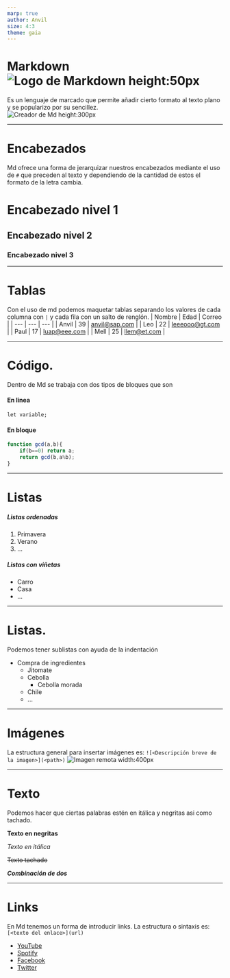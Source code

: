 ```yaml
---
marp: true
author: Anvil
size: 4:3
theme: gaia
---
```

# Markdown ![Logo de Markdown height:50px](img/icon_md.png)

Es un lenguaje de marcado que permite añadir cierto formato al texto plano y se popularizo por su sencillez.<br>
![Creador de Md height:300px](img/john_gruber.jpg)

---
# Encabezados
Md ofrece una forma de jerarquizar nuestros encabezados mediante el uso de `#` que preceden al texto y dependiendo de la cantidad de estos el formato de la letra cambia.
# Encabezado nivel 1
## Encabezado nivel 2
### Encabezado nivel 3

---
# Tablas
Con el uso de md podemos maquetar tablas separando los valores de cada columna con `|` y cada fila con un salto de renglón.
| Nombre | Edad | Correo |
| --- | --- | --- |
| Anvil | 39 | anvil@sap.com |
| Leo | 22 | leeeooo@gt.com |
| Paul | 17 | luap@eee.com |
| Mell | 25 | llem@et.com |

---
# Código.
Dentro de Md se trabaja con dos tipos de bloques que son
#### En linea
`let variable;`
#### En bloque
```js
function gcd(a,b){
    if(b==0) return a;
    return gcd(b,a%b);
}
```

---
# Listas
##### Listas ordenadas
1. Primavera
1. Verano
1. ...
##### Listas con viñetas
- Carro
- Casa
- ...

---
# Listas.
Podemos tener sublistas con ayuda de la indentación
- Compra de ingredientes
   - Jitomate
   - Cebolla
     - Cebolla morada
   - Chile
   - ...

---
# Imágenes
La estructura general para insertar imágenes es:
`![<Descripción breve de la imagen>](<path>)`
![Imagen remota width:400px](https://i.pinimg.com/originals/69/65/72/696572d4fb900aecce7cefb717fc5290.png)

---
# Texto
Podemos hacer que ciertas palabras estén en itálica y negritas asi como tachado.

**Texto en negritas**

*Texto en itálica*

~~Texto tachado~~

**_Combinación de dos_**

---
# Links
En Md tenemos un forma de introducir links. La estructura o sintaxis es:
`[<texto del enlace>](url)`
- [YouTube](https://www.youtube.com)
- [Spotify](https://open.spotify.com/)
- [Facebook](https://www.facebook.com)
- [Twitter](https://twitter.com)